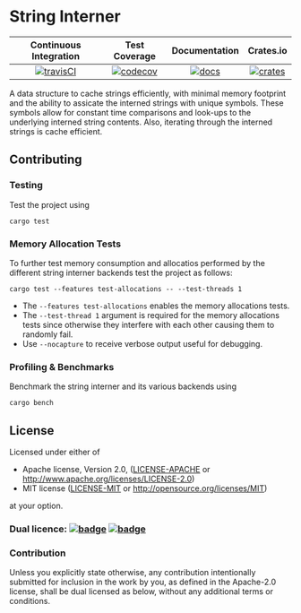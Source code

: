 # String Interner

| Continuous Integration |     Test Coverage    |  Documentation   |       Crates.io      |
|:----------------------:|:--------------------:|:----------------:|:--------------------:|
| [![travisCI][1]][2]    | [![codecov][5]][6]   | [![docs][9]][10] | [![crates][11]][12]  |

A data structure to cache strings efficiently, with minimal memory footprint and the ability to assicate
the interned strings with unique symbols.
These symbols allow for constant time comparisons and look-ups to the underlying interned string contents.
Also, iterating through the interned strings is cache efficient.

[1]: https://github.com/Robbepop/string-interner/workflows/Rust%20-%20Continuous%20Integration/badge.svg?branch=master
[2]: https://github.com/Robbepop/string-interner/actions?query=workflow%3A%22Rust+-+Continuous+Integration%22+branch%3Amaster
[5]:  https://codecov.io/gh/robbepop/string-interner/branch/master/graph/badge.svg
[6]:  https://codecov.io/gh/Robbepop/string-interner/branch/master
[9]:  https://docs.rs/string-interner/badge.svg
[10]: https://docs.rs/string-interner
[11]: https://img.shields.io/crates/v/string-interner.svg
[12]: https://crates.io/crates/string-interner

[license-mit-badge]: https://img.shields.io/badge/license-MIT-blue.svg
[license-apache-badge]: https://img.shields.io/badge/license-APACHE-orange.svg

## Contributing

### Testing

Test the project using
```
cargo test
```

### Memory Allocation Tests

To further test memory consumption and allocatios performed by the
different string interner backends test the project as follows:
```
cargo test --features test-allocations -- --test-threads 1
```

- The `--features test-allocations` enables the memory allocations tests. 
- The `--test-thread 1` argument is required for the memory allocations tests
  since otherwise they interfere with each other causing them to randomly fail.
- Use `--nocapture` to receive verbose output useful for debugging.

### Profiling & Benchmarks

Benchmark the string interner and its various backends using
```
cargo bench
```

## License

Licensed under either of

 * Apache license, Version 2.0, ([LICENSE-APACHE](LICENSE-APACHE) or http://www.apache.org/licenses/LICENSE-2.0)
 * MIT license ([LICENSE-MIT](LICENSE-MIT) or http://opensource.org/licenses/MIT)

at your option.

### Dual licence: [![badge][license-mit-badge]](LICENSE-MIT) [![badge][license-apache-badge]](LICENSE-APACHE)

### Contribution

Unless you explicitly state otherwise, any contribution intentionally submitted
for inclusion in the work by you, as defined in the Apache-2.0 license, shall be dual licensed as below, without any
additional terms or conditions.
